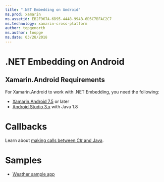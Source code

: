 ```yaml
---
title: ".NET Embedding on Android"
ms.prod: xamarin
ms.assetid: EB2F967A-6D95-4448-994B-6D5C7BFAC2C7
ms.technology: xamarin-cross-platform
author: topgenorth
ms.author: toopge
ms.date: 03/28/2018
---
```


# .NET Embedding on Android

## Xamarin.Android Requirements

For Xamarin.Android to work with .NET Embedding, you need the following:

* [Xamarin.Android 7.5](https://www.visualstudio.com/xamarin/) or later
* [Android Studio 3.x](https://developer.android.com/studio/index.html) with Java 1.8

# Callbacks

Learn about [making calls between C# and Java](callbacks.md).

# Samples

* [Weather sample app](https://github.com/jamesmontemagno/embeddinator-weather)
